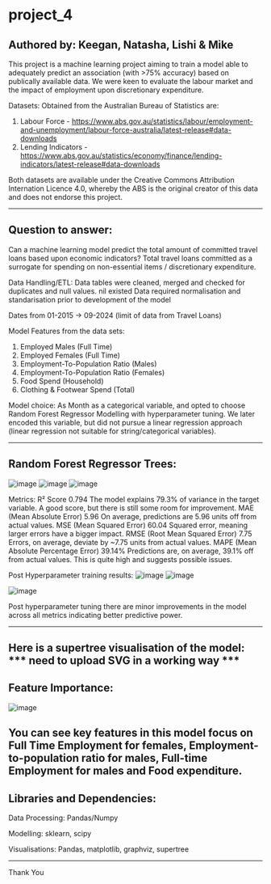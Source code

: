 # project_4
Authored by: Keegan, Natasha, Lishi & Mike
----------

This project is a machine learning project aiming to train a model able to adequately predict an association (with >75% accuracy) based on publically available data.
We were keen to evaluate the labour market and the impact of employment upon discretionary expenditure.

Datasets:
Obtained from the Australian Bureau of Statistics are:
1. Labour Force - https://www.abs.gov.au/statistics/labour/employment-and-unemployment/labour-force-australia/latest-release#data-downloads
2. Lending Indicators - https://www.abs.gov.au/statistics/economy/finance/lending-indicators/latest-release#data-downloads

Both datasets are available under the Creative Commons Attribution Internation Licence 4.0, whereby the ABS is the original creator of this data and does not endorse this project.

----------
Question to answer:
----------

Can a machine learning model predict the total amount of committed travel loans based upon economic indicators?
Total travel loans committed as a surrogate for spending on non-essential items / discretionary expenditure.

Data Handling/ETL:
Data tables were cleaned, merged and checked for duplicates and null values. nil existed
Data required normalisation and standarisation prior to development of the model

Dates from 01-2015 -> 09-2024 (limit of data from Travel Loans)

Model Features from the data sets:
1. Employed Males (Full Time)
2. Employed Females (Full Time)
3. Employment-To-Population Ratio (Males)
4. Employment-To-Population Ratio (Females)
5. Food Spend (Household)
6. Clothing & Footwear Spend (Total)

Model choice:
As Month as a categorical variable, and opted to choose Random Forest Regressor Modelling with hyperparameter tuning.
We later encoded this variable, but did not pursue a linear regression approach (linear regression not suitable for string/categorical variables).

-----------
Random Forest Regressor Trees:
-----------
![image](https://github.com/user-attachments/assets/3dd20c19-a29a-41b8-872f-e221082a7e2b)
![image](https://github.com/user-attachments/assets/25d12403-7b81-4616-a0e7-3225f81f04a2)
![image](https://github.com/user-attachments/assets/0a792bf1-d7f0-4b22-b129-ae4f4fe4cea7)

Metrics:
R² Score	0.794	The model explains 79.3% of variance in the target variable. A good score, but there is still some room for improvement.
MAE (Mean Absolute Error)	5.96	On average, predictions are 5.96 units off from actual values.
MSE (Mean Squared Error)	60.04	Squared error, meaning larger errors have a bigger impact.
RMSE (Root Mean Squared Error)	7.75	Errors, on average, deviate by ~7.75 units from actual values.
MAPE (Mean Absolute Percentage Error)	39.14%	Predictions are, on average, 39.1% off from actual values. This is quite high and suggests possible issues.

Post Hyperparameter training results:
![image](https://github.com/user-attachments/assets/c783e3bf-f100-4f92-89bb-30af825817a8)
![image](https://github.com/user-attachments/assets/0143956e-8ac7-4996-96c1-6f8ba6993ce1)

![image](https://github.com/user-attachments/assets/8150eca0-f1d0-4a10-b5be-2e5711cabd0e)

Post hyperparameter tuning there are minor improvements in the model across all metrics indicating better predictive power.

-----------
Here is a supertree visualisation of the model:
*** need to upload SVG in a working way ***
------------
Feature Importance:
------------

![image](https://github.com/user-attachments/assets/7b518118-d2c6-4140-9d84-1eacc95f61a0)

You can see key features in this model focus on Full Time Employment for females, Employment-to-population ratio for males, Full-time Employment for males and Food expenditure. 
-----------
Libraries and Dependencies:
-----------
Data Processing: Pandas/Numpy

Modelling:
sklearn, scipy

Visualisations: Pandas, matplotlib, graphviz, supertree

----------
Thank You
